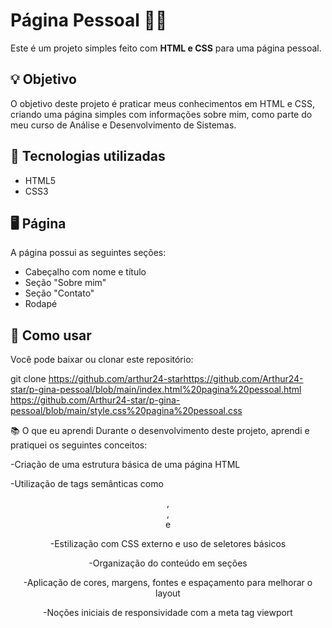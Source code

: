 # Página Pessoal 👨‍💻

Este é um projeto simples feito com **HTML e CSS** para uma página pessoal.

## 💡 Objetivo

O objetivo deste projeto é praticar meus conhecimentos em HTML e CSS, criando uma página simples com informações sobre mim, como parte do meu curso de Análise e Desenvolvimento de Sistemas.

## 🔧 Tecnologias utilizadas

- HTML5
- CSS3

## 🖥️ Página

A página possui as seguintes seções:

- Cabeçalho com nome e título
- Seção "Sobre mim"
- Seção "Contato"
- Rodapé

## 📁 Como usar

Você pode baixar ou clonar este repositório:


git clone https://github.com/arthur24-starhttps://github.com/Arthur24-star/p-gina-pessoal/blob/main/index.html%20pagina%20pessoal.html
https://github.com/Arthur24-star/p-gina-pessoal/blob/main/style.css%20pagina%20pessoal.css

📚 O que eu aprendi
Durante o desenvolvimento deste projeto, aprendi e pratiquei os seguintes conceitos:

-Criação de uma estrutura básica de uma página HTML

-Utilização de tags semânticas como <header>, <main>, <section> e <footer>

-Estilização com CSS externo e uso de seletores básicos

-Organização do conteúdo em seções

-Aplicação de cores, margens, fontes e espaçamento para melhorar o layout

-Noções iniciais de responsividade com a meta tag viewport
